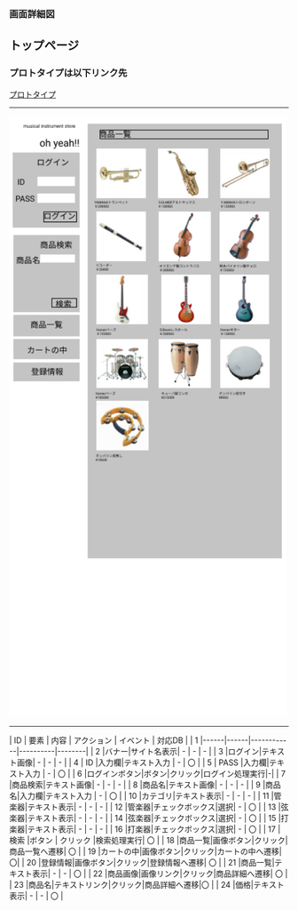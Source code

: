 ### 画面詳細図
## トップページ
### プロトタイプは以下リンク先
[プロトタイプ](https://www.figma.com/file/RRZj3Qsf9WyeCy1ILyTpd3/Untitled?node-id=0%3A1)
*****
<img src="/img/toppage.png" width="500">

*****
| ID | 要素 | 内容 |  アクション | イベント | 対応DB |
|  1 |------|------|------------|----------|--------|
|  2 |バナー|サイト名表示|   -   |     -    |   -    |
|  3 |ログイン|テキスト画像| -   |     -    |   -    |
|  4 |  ID  |入力欄|テキスト入力 |     -    | 〇     |
|  5 | PASS |入力欄|テキスト入力 |     -    | 〇     |
|  6 |ログインボタン|ボタン|クリック|ログイン処理実行|-|
|  7 |商品検索|テキスト画像|  -  |     -    |    -   |
|  8 |商品名|テキスト画像|   -   |     -    |    -   |
|  9 |商品名|入力欄|テキスト入力 |     -    |    〇  |
| 10 |カテゴリ|テキスト表示|  -  |     -    |    -   |
| 11 |管楽器|テキスト表示|   -   |     -    |    -   |
| 12 |管楽器|チェックボックス|選択|    -    |    〇   |
| 13 |弦楽器|テキスト表示|   -   |     -    |    -   |
| 14 |弦楽器|チェックボックス|選択|    -    |    〇   |
| 15 |打楽器|テキスト表示|   -   |     -    |    -    |
| 16 |打楽器|チェックボックス|選択|    -    |    〇   |
| 17 | 検索 |ボタン |  クリック  |検索処理実行|   〇  |
| 18 |商品一覧|画像ボタン|クリック|商品一覧へ遷移|  〇 |
| 19 |カートの中|画像ボタン|クリック|カートの中へ遷移|〇|
| 20 |登録情報|画像ボタン|クリック|登録情報へ遷移|  〇 |
| 21 |商品一覧|テキスト表示|  -  |     -    |    〇   |
| 22 |商品画像|画像リンク|クリック|商品詳細へ遷移|  〇 |
| 23 |商品名|テキストリンク|クリック|商品詳細へ遷移|〇 |
| 24 |価格|テキスト表示|    -    |     -    |    〇   |
